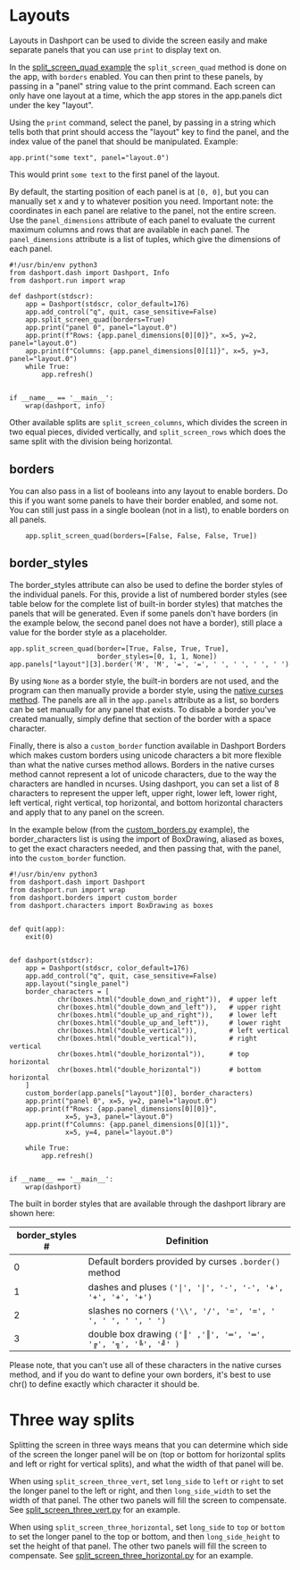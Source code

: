 # Layouts

Layouts in Dashport can be used to divide the screen easily and make separate panels that you can use `print` to display
text on.

In the [split_screen_quad example](https://github.com/numbertheory/dashport/blob/main/examples/layouts/split_screen_quad.py) the `split_screen_quad` method is done on the app, with `borders` enabled. You can then print to these panels, by passing in a "panel" string value to the print command. Each screen can only have one layout at a time, which the app stores in the app.panels dict under the key "layout".  

Using the `print` command, select the panel, by passing in a string which tells both that print should access the "layout" key to find the panel, and the index value of the panel that should be manipulated.  Example:

```
app.print("some text", panel="layout.0")
```
This would print `some text` to the first panel of the layout.

By default, the starting position of each panel is at `[0, 0]`, but you can manually set x and y to whatever position you need. Important note: the coordinates in each panel are relative to the panel, not the entire screen. Use the `panel_dimensions` attribute of each panel to evaluate the current maximum columns and rows that are available in each panel. The `panel_dimensions` attribute is a list of tuples, which give the dimensions of each panel.

```
#!/usr/bin/env python3
from dashport.dash import Dashport, Info
from dashport.run import wrap

def dashport(stdscr):
    app = Dashport(stdscr, color_default=176)
    app.add_control("q", quit, case_sensitive=False)
    app.split_screen_quad(borders=True)
    app.print("panel 0", panel="layout.0")
    app.print(f"Rows: {app.panel_dimensions[0][0]}", x=5, y=2, panel="layout.0")
    app.print(f"Columns: {app.panel_dimensions[0][1]}", x=5, y=3, panel="layout.0")
    while True:
        app.refresh()


if __name__ == '__main__':
    wrap(dashport, info)
```

Other available splits are `split_screen_columns`, which divides the screen in two equal pieces, divided vertically, and `split_screen_rows` which does the same split with the division being horizontal.

## borders

You can also pass in a list of booleans into any layout to enable borders. Do this if you want some panels to have their border enabled, and some not. You can still just pass in a single boolean (not in a list), to enable borders on all panels.

```
    app.split_screen_quad(borders=[False, False, False, True])
```

## border_styles

The border_styles attribute can also be used to define the border styles of the individual panels. For this, provide a list of numbered border styles (see table below for the complete list of built-in border styles) that matches the panels that will be generated. Even if some panels don't have borders (in the example below, the second panel does not have a border), still place a value for the border style as a placeholder.

```
app.split_screen_quad(border=[True, False, True, True],
                      border_styles=[0, 1, 1, None])
app.panels["layout"][3].border('M', 'M', '=', '=', ' ', ' ', ' ', ' ')
```

By using `None` as a border style, the built-in borders are not used, and the program can then manually provide a border style, using the [native curses method](https://docs.python.org/3/library/curses.html#curses.window.border). The panels are all in the `app.panels` attribute as a list, so borders can be set manually for any panel that exists. To disable a border you've created manually, simply define that section of the border with a space character.

Finally, there is also a `custom_border` function available in Dashport Borders which makes custom borders using unicode characters a bit more flexible than what the native curses method allows. Borders in the native curses method cannot represent a lot of unicode characters, due to the way the characters are handled in ncurses. Using dashport, you can set a list of 8 characters to represent the upper left, upper right, lower left, lower right, left vertical, right vertical, top horizontal, and bottom horizontal characters and apply that to any panel on the screen.

In the example below (from the [custom_borders.py](../examples/layouts/custom_borders.py) example), the border_characters list is using the import of BoxDrawing, aliased as boxes, to get the exact characters needed, and then passing that, with the panel, into the `custom_border` function.

```
#!/usr/bin/env python3
from dashport.dash import Dashport
from dashport.run import wrap
from dashport.borders import custom_border
from dashport.characters import BoxDrawing as boxes


def quit(app):
    exit(0)


def dashport(stdscr):
    app = Dashport(stdscr, color_default=176)
    app.add_control("q", quit, case_sensitive=False)
    app.layout("single_panel")
    border_characters = [
            chr(boxes.html("double_down_and_right")),  # upper left
            chr(boxes.html("double_down_and_left")),   # upper right
            chr(boxes.html("double_up_and_right")),    # lower left
            chr(boxes.html("double_up_and_left")),     # lower right
            chr(boxes.html("double_vertical")),        # left vertical
            chr(boxes.html("double_vertical")),        # right vertical
            chr(boxes.html("double_horizontal")),      # top horizontal
            chr(boxes.html("double_horizontal"))       # bottom horizontal
    ]
    custom_border(app.panels["layout"][0], border_characters)
    app.print("panel 0", x=5, y=2, panel="layout.0")
    app.print(f"Rows: {app.panel_dimensions[0][0]}",
              x=5, y=3, panel="layout.0")
    app.print(f"Columns: {app.panel_dimensions[0][1]}",
              x=5, y=4, panel="layout.0")

    while True:
        app.refresh()


if __name__ == '__main__':
    wrap(dashport)

```

The built in border styles that are available through the dashport library are shown here:

| border_styles # | Definition |
|-----------------| -------------|
| 0 | Default borders provided by curses `.border()` method |            |
| 1 | dashes and pluses `('\|', '\|', '-', '-', '+', '+', '+', '+')` |
| 2 | slashes no corners `('\\', '/', '=', '=', ' ', ' ', ' ', ' ')` |
| 3 | double box drawing `('║' ,'║', '═', '═', '╔', '╗', '╚', '╝' )` |

Please note, that you can't use all of these characters in the native curses method, and if you do want to define your own borders, it's best to use chr(<html-entity-code>) to define exactly which character it should be.

# Three way splits

Splitting the screen in three ways means that you can determine which side of the screen the longer panel will be on (top or bottom for horizontal splits and left or right for vertical splits), and what the width of that panel will be.

When using `split_screen_three_vert`, set `long_side` to `left` or `right` to set the longer panel to the left or right, and then `long_side_width` to set the width of that panel. The other two panels will fill the screen to compensate. See [split_screen_three_vert.py](https://github.com/numbertheory/dashport/blob/main/examples/layouts/split_screen_three_vert.py) for an example.

When using `split_screen_three_horizontal`, set `long_side` to `top` or `bottom` to set the longer panel to the top or bottom, and then `long_side_height` to set the height of that panel. The other two panels will fill the screen to compensate. See [split_screen_three_horizontal.py](https://github.com/numbertheory/dashport/blob/main/examples/layouts/split_screen_three_horizontal.py) for an example.
